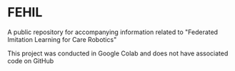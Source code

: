 # FEHIL
A public repository for accompanying information related to "Federated Imitation Learning for Care Robotics"

This project was conducted in Google Colab and does not have associated code on GitHub